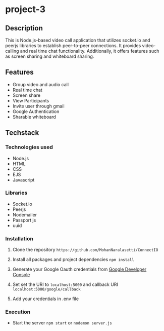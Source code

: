 # project-3




## Description


This is Node.js-based video call application that utilizes socket.io and peerjs libraries to establish peer-to-peer connections. It provides video-calling and real time chat functionality. Additionally, it offers features such as screen sharing and whiteboard sharing.



## Features

* Group video and audio call
* Real time chat
* Screen share
* View Participants
* Invite user through gmail
* Google Authentication
* Sharable whiteboard


## Techstack


### Technologies used
* Node.js
* HTML
* CSS
* EJS
* Javascript

### Libraries

* Socket.io
* Peerjs
* Nodemailer
* Passport js
* uuid

### Installation

1. Clone the repository `https://github.com/MohanNaralasetti/ConnectIO`

2. Install all packages and project dependencies `npm install`

3. Generate your Google Oauth credentials from [Google Developer Console](https://console.cloud.google.com/ "google developer console")

4. Set set the URI to `localhost:5000` and callback URI `localhost:5000/google/callback`

5. Add your credentials in .env file

### Execution

* Start the server `npm start` or `nodemon server.js`<br>

